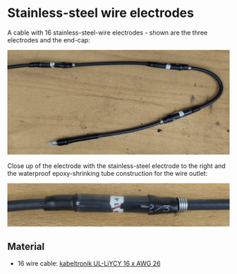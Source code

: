 # Stainless-steel wire electrodes

A cable with 16 stainless-steel-wire electrodes - shown are the three electrodes and the end-cap:

![electrode](steel-electrode-cable.jpg)

Close up of the electrode with the stainless-steel electrode to the
right and the waterproof epoxy-shrinking tube construction for the
wire outlet:

![cable](steel-electrode.jpg)


## Material

- 16 wire cable: [kabeltronik UL-LiYCY 16 x AWG 26](https://www.kabeltronik.de/de/electronics-industry/contol-cables-acc-to-ul/art/ul-cul-control-cable-shielded-ul-liycy-style-2464-1061-16/)
